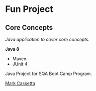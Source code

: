 # Fun Project
## Core Concepts

*Java application to cover core concepts.*

**Java 8**

* Maven
* JUnit 4

Java Project for SQA Boot Camp Program. 

[Mark Cassetta](https://github.com/mcassetta/)

